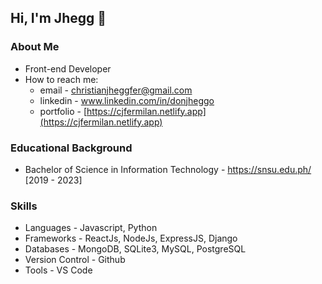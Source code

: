 ## Hi, I'm Jhegg 👋


### About Me
* Front-end Developer
* How to reach me: 
    * email - christianjheggfer@gmail.com
    * linkedin - www.linkedin.com/in/donjheggo
    * portfolio - [https://cjfermilan.netlify.app](https://cjfermilan.netlify.app)

### Educational Background
* Bachelor of Science in Information Technology - https://snsu.edu.ph/ [2019 - 2023]

### Skills
* Languages - Javascript, Python
* Frameworks - ReactJs, NodeJs, ExpressJS, Django
* Databases - MongoDB, SQLite3, MySQL, PostgreSQL
* Version Control - Github
* Tools - VS Code

